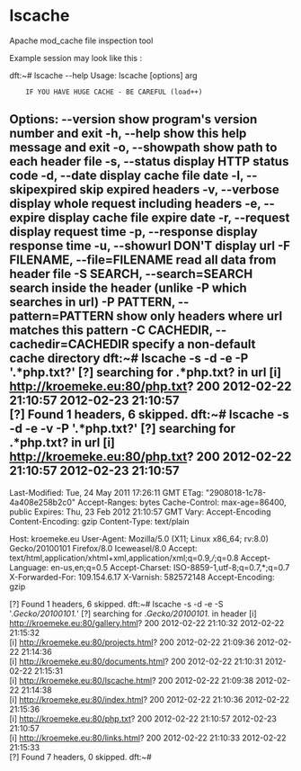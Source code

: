 # lscache
Apache mod_cache file inspection tool

Example session may look like this :

dft:~# lscache --help
Usage: lscache [options] arg

        IF YOU HAVE HUGE CACHE - BE CAREFUL (load++)


Options:
  --version             show program's version number and exit
  -h, --help            show this help message and exit
  -o, --showpath        show path to each header file
  -s, --status          display HTTP status code
  -d, --date            display cache file date
  -l, --skipexpired     skip expired headers
  -v, --verbose         display whole request including headers
  -e, --expire          display cache file expire date
  -r, --request         display request time
  -p, --response        display response time
  -u, --showurl         DON'T display url
  -F FILENAME, --file=FILENAME
                        read all data from header file
  -S SEARCH, --search=SEARCH
                        search inside the header (unlike -P which searches in
                        url)
  -P PATTERN, --pattern=PATTERN
                        show only headers where url matches this pattern
  -C CACHEDIR, --cachedir=CACHEDIR
                        specify a non-default cache directory
dft:~# lscache -s -d -e -P '.*php.txt?'
[?] searching for .*php.txt? in url
[i] http://kroemeke.eu:80/php.txt?  200    2012-02-22 21:10:57    2012-02-23 21:10:57   
[?] Found 1 headers, 6 skipped.
dft:~# lscache -s -d -e -v -P '.*php.txt?'
[?] searching for .*php.txt? in url
[i] http://kroemeke.eu:80/php.txt?  200    2012-02-22 21:10:57    2012-02-23 21:10:57    
-------------------------
Last-Modified: Tue, 24 May 2011 17:26:11 GMT
ETag: "2908018-1c78-4a408e258b2c0"
Accept-Ranges: bytes
Cache-Control: max-age=86400, public
Expires: Thu, 23 Feb 2012 21:10:57 GMT
Vary: Accept-Encoding
Content-Encoding: gzip
Content-Type: text/plain

Host: kroemeke.eu
User-Agent: Mozilla/5.0 (X11; Linux x86_64; rv:8.0) Gecko/20100101 Firefox/8.0 Iceweasel/8.0
Accept: text/html,application/xhtml+xml,application/xml;q=0.9,*/*;q=0.8
Accept-Language: en-us,en;q=0.5
Accept-Charset: ISO-8859-1,utf-8;q=0.7,*;q=0.7
X-Forwarded-For: 109.154.6.17
X-Varnish: 582572148
Accept-Encoding: gzip

 
[?] Found 1 headers, 6 skipped.
dft:~# lscache -s -d -e  -S '.*Gecko/20100101.*'
[?] searching for .*Gecko/20100101.* in header
[i] http://kroemeke.eu:80/gallery.html?  200    2012-02-22 21:10:32    2012-02-22 21:15:32   
[i] http://kroemeke.eu:80/projects.html?  200    2012-02-22 21:09:36    2012-02-22 21:14:36   
[i] http://kroemeke.eu:80/documents.html?  200    2012-02-22 21:10:31    2012-02-22 21:15:31   
[i] http://kroemeke.eu:80/lscache.html?  200    2012-02-22 21:09:38    2012-02-22 21:14:38   
[i] http://kroemeke.eu:80/index.html?  200    2012-02-22 21:10:36    2012-02-22 21:15:36   
[i] http://kroemeke.eu:80/php.txt?  200    2012-02-22 21:10:57    2012-02-23 21:10:57   
[i] http://kroemeke.eu:80/links.html?  200    2012-02-22 21:10:33    2012-02-22 21:15:33   
[?] Found 7 headers, 0 skipped.
dft:~# 

